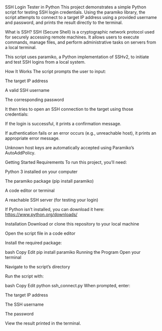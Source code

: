 SSH Login Tester in Python
This project demonstrates a simple Python script for testing SSH login credentials. Using the paramiko library, the script attempts to connect to a target IP address using a provided username and password, and prints the result directly to the terminal.

What is SSH?
SSH (Secure Shell) is a cryptographic network protocol used for securely accessing remote machines. It allows users to execute commands, manage files, and perform administrative tasks on servers from a local terminal.

This script uses paramiko, a Python implementation of SSHv2, to initiate and test SSH logins from a local system.

How It Works
The script prompts the user to input:

The target IP address

A valid SSH username

The corresponding password

It then tries to open an SSH connection to the target using those credentials:

If the login is successful, it prints a confirmation message.

If authentication fails or an error occurs (e.g., unreachable host), it prints an appropriate error message.

Unknown host keys are automatically accepted using Paramiko’s AutoAddPolicy.

Getting Started
Requirements
To run this project, you’ll need:

Python 3 installed on your computer

The paramiko package (pip install paramiko)

A code editor or terminal

A reachable SSH server (for testing your login)

If Python isn’t installed, you can download it here:
https://www.python.org/downloads/

Installation
Download or clone this repository to your local machine

Open the script file in a code editor

Install the required package:

bash
Copy
Edit
pip install paramiko
Running the Program
Open your terminal

Navigate to the script’s directory

Run the script with:

bash
Copy
Edit
python ssh_connect.py
When prompted, enter:

The target IP address

The SSH username

The password

View the result printed in the terminal.

